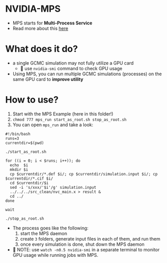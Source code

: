 # NVIDIA-MPS
* MPS starts for **Multi-Process Service**
* Read more about this [here](https://docs.nvidia.com/deploy/mps/)

# What does it do?
* a single GCMC simulation may not fully utilize a GPU card
    * :memo: use `nvidia-smi` command to check GPU usage
* Using MPS, you can run multiple GCMC simulations (processes) on the same GPU card to **improve utility**

# How to use?
1. Start with the MPS Example (here in this folder!)
2. `chmod 777 mps_run start_as_root.sh stop_as_root.sh`
3. You can open `mps_run` and take a look:
```
#!/bin/bash
runs=3
currentdir=$(pwd)

./start_as_root.sh

for ((i = 0; i < $runs; i++)); do
  echo  $i
  mkdir $i
  cp $currentdir/*.def $i/; cp $currentdir/simulation.input $i/; cp $currentdir/*.cif $i/
  cd $currentdir/$i
  sed -i 's/xxx/'$i'/g' simulation.input
  ../../../src_clean/nvc_main.x > result &
  cd ../
done

wait

./stop_as_root.sh
```
* The process goes like the following:
    1. start the MPS daemon
    2. create `3` folders, generate input files in each of them, and run them
    3. once every simulation is done, shut down the MPS daemon
* :memo: NOTE: use `watch -n0.5 nvidia-smi` in a separate terminal to monitor GPU usage while running jobs with MPS.